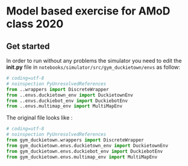 # Model based exercise for AMoD class 2020


## Get started

In order to run without any problems the simulator you need to edit the **__init__.py** file in `notebooks/simulator/src/gym_duckietown/envs` as follow:

```Python
# coding=utf-8
# noinspection PyUnresolvedReferences
from ..wrappers import DiscreteWrapper
from ..envs.duckietown_env import DuckietownEnv
from ..envs.duckiebot_env import DuckiebotEnv
from ..envs.multimap_env import MultiMapEnv
```

The original file looks like :

```Python
# coding=utf-8
# noinspection PyUnresolvedReferences
from gym_duckietown.wrappers import DiscreteWrapper
from gym_duckietown.envs.duckietown_env import DuckietownEnv
from gym_duckietown.envs.duckiebot_env import DuckiebotEnv
from gym_duckietown.envs.multimap_env import MultiMapEnv
```

